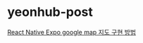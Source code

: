 # yeonhub-post

[React Native Expo google map 지도 구현 방법](https://nonmajor-be-developer.tistory.com/entry/React-Native-Expo-google-map-%EC%A7%80%EB%8F%84-%EA%B5%AC%ED%98%84-%EB%B0%A9%EB%B2%95)
